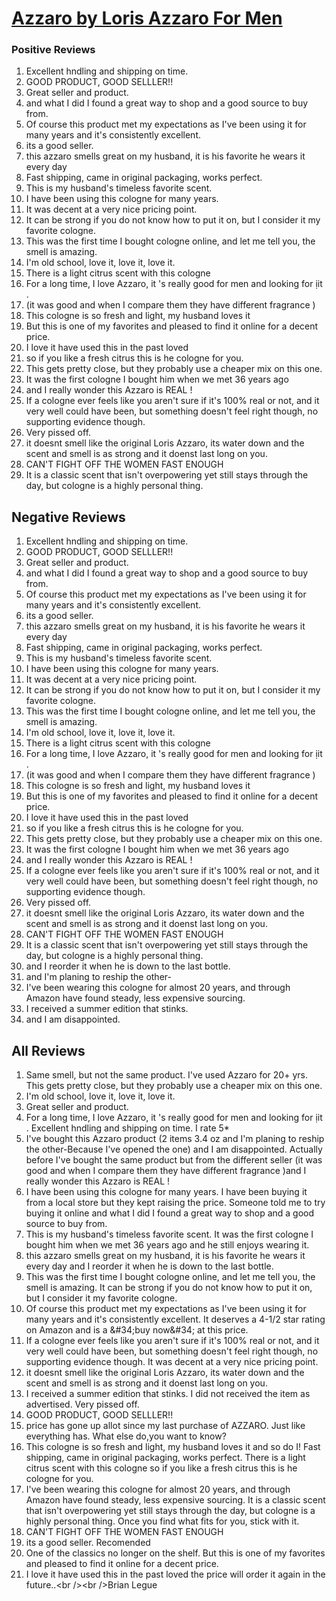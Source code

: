 # [Azzaro by Loris Azzaro For Men](https://products.checkmycream.com/products/Azzaro-by-Loris-Azzaro-For-Men.html)

### Positive Reviews

<ol>
      <li>Excellent hndling and shipping on time.</li>
      <li>GOOD PRODUCT, GOOD SELLLER!!</li>
      <li>Great seller and product.</li>
      <li>and what I did I found a great way to shop and a good source to buy from.</li>
      <li>Of course this product met my expectations as I&#x27;ve been using it for many years and it&#x27;s consistently excellent.</li>
      <li>its a good seller.</li>
      <li>this azzaro smells great on my husband, it is his favorite he wears it every day</li>
      <li>Fast shipping, came in original packaging, works perfect.</li>
      <li>This is my husband&#x27;s timeless favorite scent.</li>
      <li>I have been using this cologne for many years.  </li>
      <li>It was decent at a very nice pricing point.</li>
      <li>It can be strong if you do not know how to put it on, but I consider it my favorite cologne.</li>
      <li>This was the first time I bought cologne online, and let me tell you, the smell is amazing.  </li>
      <li>I&#x27;m old school, love it, love it, love it.</li>
      <li>There is a light citrus scent with this cologne</li>
      <li>For a long time, I love Azzaro, it &#x27;s really good for men and looking for ịit .</li>
      <li>(it was good and when I compare them they have different fragrance )</li>
      <li>This cologne is so fresh and light, my husband loves it</li>
      <li>But this is one of my favorites and pleased to find it online for a decent price.</li>
      <li>I love it have used this in the past loved</li>
      <li>so if you like a fresh citrus this is he cologne for you.</li>
      <li>This gets pretty close, but they probably use a cheaper mix on this one.</li>
      <li>It was the first cologne I bought him when we met 36 years ago</li>
      <li>and I really wonder this Azzaro is REAL !</li>
      <li>If a cologne ever feels like you aren&#x27;t sure if it&#x27;s 100% real or not, and it very well could have been, but something doesn&#x27;t feel right though, no supporting evidence though.</li>
      <li>Very pissed off.</li>
      <li>it doesnt smell like the original Loris Azzaro, its water down and the scent and smell is as strong and it doenst last long on you.</li>
      <li>CAN&#x27;T FIGHT OFF THE WOMEN FAST ENOUGH</li>
      <li>It is a classic scent that isn&#x27;t overpowering yet still stays through the day, but cologne is a highly personal thing.</li>
</ol>


<h2>Negative Reviews</h2>
<ol>
<li> Excellent hndling and shipping on time.</li>
<li> GOOD PRODUCT, GOOD SELLLER!!</li>
<li> Great seller and product.</li>
<li> and what I did I found a great way to shop and a good source to buy from.</li>
<li> Of course this product met my expectations as I&#x27;ve been using it for many years and it&#x27;s consistently excellent.</li>
<li> its a good seller.</li>
<li> this azzaro smells great on my husband, it is his favorite he wears it every day</li>
<li> Fast shipping, came in original packaging, works perfect.</li>
<li> This is my husband&#x27;s timeless favorite scent.</li>
<li> I have been using this cologne for many years.  </li>
<li> It was decent at a very nice pricing point.</li>
<li> It can be strong if you do not know how to put it on, but I consider it my favorite cologne.</li>
<li> This was the first time I bought cologne online, and let me tell you, the smell is amazing.  </li>
<li> I&#x27;m old school, love it, love it, love it.</li>
<li> There is a light citrus scent with this cologne</li>
<li> For a long time, I love Azzaro, it &#x27;s really good for men and looking for ịit .</li>
<li> (it was good and when I compare them they have different fragrance )</li>
<li> This cologne is so fresh and light, my husband loves it</li>
<li> But this is one of my favorites and pleased to find it online for a decent price.</li>
<li> I love it have used this in the past loved</li>
<li> so if you like a fresh citrus this is he cologne for you.</li>
<li> This gets pretty close, but they probably use a cheaper mix on this one.</li>
<li> It was the first cologne I bought him when we met 36 years ago</li>
<li> and I really wonder this Azzaro is REAL !</li>
<li> If a cologne ever feels like you aren&#x27;t sure if it&#x27;s 100% real or not, and it very well could have been, but something doesn&#x27;t feel right though, no supporting evidence though.</li>
<li> Very pissed off.</li>
<li> it doesnt smell like the original Loris Azzaro, its water down and the scent and smell is as strong and it doenst last long on you.</li>
<li> CAN&#x27;T FIGHT OFF THE WOMEN FAST ENOUGH</li>
<li> It is a classic scent that isn&#x27;t overpowering yet still stays through the day, but cologne is a highly personal thing.</li>
<li> and I reorder it when he is down to the last bottle.</li>
<li> and I&#x27;m planing to reship the other-</li>
<li> I&#x27;ve been wearing this cologne for almost 20 years, and through Amazon have found steady, less expensive sourcing.</li>
<li> I received a summer edition that stinks.</li>
<li> and  I am disappointed.</li>
</ol>

<h2>All Reviews</h2>

<ol>
    <li> Same smell, but not the same product. I&#x27;ve used Azzaro for 20+ yrs. This gets pretty close, but they probably use a cheaper mix on this one.</li>
    <li> I&#x27;m old school, love it, love it, love it.</li>
    <li> Great seller and product.</li>
    <li> For a long time, I love Azzaro, it &#x27;s really good for men and looking for ịit . Excellent hndling and shipping on time. I rate 5*</li>
    <li> I&#x27;ve bought this Azzaro product (2 items 3.4 oz and I&#x27;m planing to reship the other-Because I&#x27;ve opened the one)  and  I am disappointed. Actually before I&#x27;ve bought the same product but from the different seller (it was good and when I compare them they have different fragrance )and I really wonder this Azzaro is REAL !</li>
    <li> I have been using this cologne for many years.  I have been buying it from a local store but they kept raising the price.  Someone told me to try buying it online and what I did I found a great way to shop and a good source to buy from.</li>
    <li> This is my husband&#x27;s timeless favorite scent. It was the first cologne I bought him when we met 36 years ago and he still enjoys wearing it.</li>
    <li> this azzaro smells great on my husband, it is his favorite he wears it every day and I reorder it when he is down to the last bottle.</li>
    <li> This was the first time I bought cologne online, and let me tell you, the smell is amazing.  It can be strong if you do not know how to put it on, but I consider it my favorite cologne.</li>
    <li> Of course this product met my expectations as I&#x27;ve been using it for many years and it&#x27;s consistently excellent. It deserves a 4-1/2 star rating on Amazon and is a &amp;#34;buy now&amp;#34; at this price.</li>
    <li> If a cologne ever feels like you aren&#x27;t sure if it&#x27;s 100% real or not, and it very well could have been, but something doesn&#x27;t feel right though, no supporting evidence though. It was decent at a very nice pricing point.</li>
    <li> it doesnt smell like the original Loris Azzaro, its water down and the scent and smell is as strong and it doenst last long on you.</li>
    <li> I received a summer edition that stinks. I did not received the item as advertised. Very pissed off.</li>
    <li> GOOD PRODUCT, GOOD SELLLER!!</li>
    <li> price has gone up allot since my last purchase of AZZARO. Just like everything has. What else do,you want to know?</li>
    <li> This cologne is so fresh and light, my husband loves it and so do I!  Fast shipping, came in original packaging, works perfect. There is a light citrus scent with this cologne so if you like a fresh citrus this is he cologne for you.</li>
    <li> I&#x27;ve been wearing this cologne for almost 20 years, and through Amazon have found steady, less expensive sourcing. It is a classic scent that isn&#x27;t overpowering yet still stays through the day, but cologne is a highly personal thing. Once you find what fits for you, stick with it.</li>
    <li> CAN&#x27;T FIGHT OFF THE WOMEN FAST ENOUGH</li>
    <li> its a good seller. Recomended</li>
    <li> One of the classics no longer on the shelf. But this is one of my favorites and pleased to find it online for a decent price.</li>
    <li> I love it have used this in the past loved the price will order it again in the future..&lt;br /&gt;&lt;br /&gt;Brian Legue</li>
</ol>




